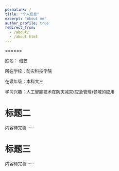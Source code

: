 ```yaml
---
permalink: /
title: "个人信息"
excerpt: "About me"
author_profile: true
redirect_from: 
  - /about/
  - /about.html
---
```

======

姓名： 倍笠

所在学校：防灾科技学院

在读年级：本科大三

学习兴趣：人工智能技术在防灾减灾(应急管理)领域的应用


 标题二
======
内容待完善······

  标题三
======
内容待完善······


